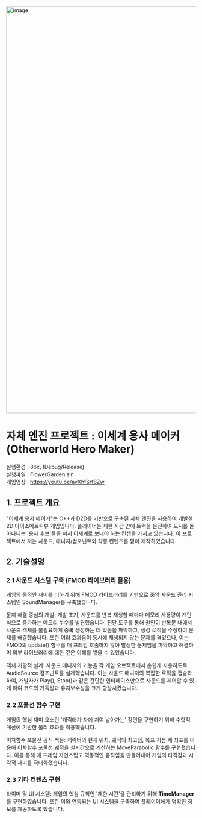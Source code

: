 
<img width="1920" height="1080" alt="image" src="https://github.com/user-attachments/assets/ad7f6a6a-d1e1-487f-9bfb-2509b38a45f0" />

# 자체 엔진 프로젝트 : 이세계 용사 메이커 (Otherworld Hero Maker)

실행환경 : 86x, (Debug/Release)\
실행파일 : FlowerGarden.sln\
게임영상 : https://youtu.be/avXhfSrf8Zw

## 1. 프로젝트 개요
"이세계 용사 메이커"는 C++과 D2D를 기반으로 구축된 자체 엔진을 사용하여 개발한 2D 아이소메트릭뷰 게임입니다. 플레이어는 제한 시간 안에 트럭을 운전하여 도시를 돌아다니는 '용사 후보'들을 쳐서 이세계로 보내야 하는 컨셉을 가지고 있습니다. 
이 프로젝트에서 저는 사운드, 매니저/컴포넌트와 각종 컨텐츠를 맡아 제작하였습니다.

## 2. 기술설명
  ### 2.1 사운드 시스템 구축 (FMOD 라이브러리 활용)
게임의 동적인 재미를 더하기 위해 FMOD 라이브러리를 기반으로 중앙 사운드 관리 시스템인 SoundManager를 구축했습니다.

문제 해결 중심의 개발: 개발 초기, 사운드를 반복 재생할 때마다 메모리 사용량이 계단식으로 증가하는 메모리 누수를 발견했습니다. 진단 도구를 통해 원인이 반복문 내에서 사운드 객체를 불필요하게 중복 생성하는 데 있음을 파악하고, 생성 로직을 수정하여 문제를 해결했습니다. 또한 여러 효과음이 동시에 재생되지 않는 문제를 겪었으나, 이는 FMOD의 update() 함수를 매 프레임 호출하지 않아 발생한 문제임을 파악하고 해결하며 외부 라이브러리에 대한 깊은 이해를 쌓을 수 있었습니다.

객체 지향적 설계: 사운드 매니저의 기능을 각 게임 오브젝트에서 손쉽게 사용하도록 AudioSource 컴포넌트를 설계했습니다. 이는 사운드 매니저의 복잡한 로직을 캡슐화하여, 개발자가 Play(), Stop()과 같은 간단한 인터페이스만으로 사운드를 제어할 수 있게 하여 코드의 가독성과 유지보수성을 크게 향상시켰습니다.

  ### 2.2 포물선 함수 구현
게임의 핵심 재미 요소인 '캐릭터가 차에 치여 날아가는' 장면을 구현하기 위해 수학적 계산에 기반한 물리 효과를 적용했습니다.

이차함수 포물선 공식 적용: 캐릭터의 현재 위치, 궤적의 최고점, 목표 지점 세 좌표를 이용해 이차함수 포물선 궤적을 실시간으로 계산하는 MoveParabolic 함수를 구현했습니다. 이를 통해 매 프레임 자연스럽고 역동적인 움직임을 만들어내어 게임의 타격감과 시각적 재미를 극대화했습니다.

  ### 2.3 기타 컨텐츠 구현
타이머 및 UI 시스템: 게임의 핵심 규칙인 '제한 시간'을 관리하기 위해 **TimeManager**를 구현하였습니다. 또한 이와 연동되는 UI 시스템을 구축하여 플레이어에게 명확한 정보를 제공하도록 했습니다.
